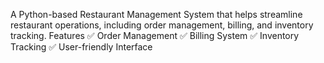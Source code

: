 A Python-based Restaurant Management System that helps streamline restaurant operations, including order management, billing, and inventory tracking.
 Features
✅ Order Management
✅ Billing System
✅ Inventory Tracking
✅ User-friendly Interface
